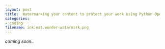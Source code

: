 ```yaml
---
layout: post
title:  Watermarking your content to protect your work using Python OpenCV
categories:
- coding
filename: ink.eat.wonder-watermark.png
---
```

<div id="temp-toc-placeholder" style="display:none;">
<h4>On This Page</h4>
* TOC
{:toc}
</div>

<em>coming soon..
